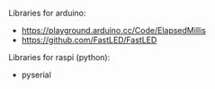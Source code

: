 


Libraries for arduino:
- https://playground.arduino.cc/Code/ElapsedMillis
- https://github.com/FastLED/FastLED

Libraries for raspi (python):
- pyserial